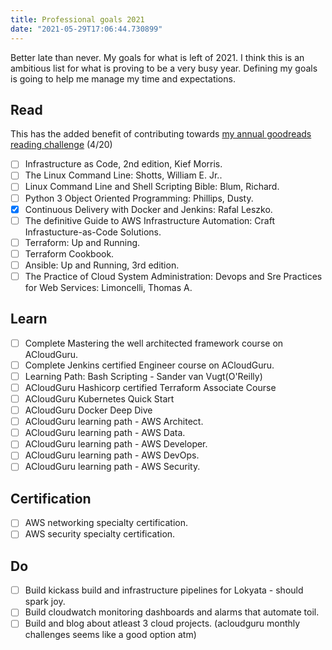 ```yaml
---
title: Professional goals 2021
date: "2021-05-29T17:06:44.730899"
---
```


Better late than never. My goals for what is left of 2021. I think this is an ambitious list for what is proving to be a very busy year. Defining my goals is going to help me manage my time and expectations.

## Read

This has the added benefit of contributing towards [my annual goodreads reading challenge](https://www.goodreads.com/user_challenges/28524825 "Jojin's 2021 goodreads reading challenge") (4/20)

- [ ] Infrastructure as Code, 2nd edition, Kief Morris.
- [ ] The Linux Command Line: Shotts, William E. Jr..
- [ ] Linux Command Line and Shell Scripting Bible: Blum, Richard.
- [ ] Python 3 Object Oriented Programming: Phillips, Dusty.
- [X] Continuous Delivery with Docker and Jenkins: Rafal Leszko.
- [ ] The definitive Guide to AWS Infrastructure Automation: Craft Infrastucture-as-Code Solutions.
- [ ] Terraform: Up and Running.
- [ ] Terraform Cookbook.
- [ ] Ansible: Up and Running, 3rd edition.
- [ ] The Practice of Cloud System Administration: Devops and Sre Practices for Web Services: Limoncelli, Thomas A.

## Learn

- [ ] Complete Mastering the well architected framework course on ACloudGuru.
- [ ] Complete Jenkins certified Engineer course on ACloudGuru.
- [ ] Learning Path: Bash Scripting - Sander van Vugt(O'Reilly)
- [ ] ACloudGuru Hashicorp certified Terraform Associate Course
- [ ] ACloudGuru Kubernetes Quick Start
- [ ] ACloudGuru Docker Deep Dive
- [ ] ACloudGuru learning path - AWS Architect.
- [ ] ACloudGuru learning path - AWS Data.
- [ ] ACloudGuru learning path - AWS Developer.
- [ ] ACloudGuru learning path - AWS DevOps.
- [ ] ACloudGuru learning path - AWS Security.

## Certification

- [ ] AWS networking specialty certification.
- [ ] AWS security specialty certification.

## Do

- [ ] Build kickass build and infrastructure pipelines for Lokyata - should spark joy.
- [ ] Build cloudwatch monitoring dashboards and alarms that automate toil.
- [ ] Build and blog about atleast 3 cloud projects. (acloudguru monthly challenges seems like a good option atm)
